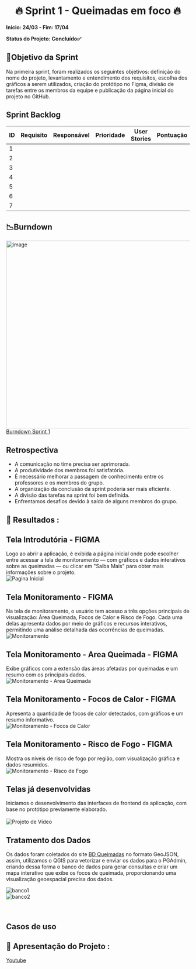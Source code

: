 <h1 align="center"> 🔥 Sprint 1 - Queimadas em foco 🔥 </h1>

**Início: 24/03 - Fim: 17/04**

**Status do Projeto: Concluído✅**

<span id="objetivo">
  
## 📌Objetivo da Sprint
Na primeira sprint, foram realizados os seguintes objetivos: definição do nome do projeto, levantamento e entendimento dos requisitos, escolha dos gráficos a serem utilizados, criação do protótipo no Figma, divisão de tarefas entre os membros da equipe e publicação da página inicial do projeto no GitHub.
<br>

## Sprint Backlog

| ID | Requisito          | Responsável | Prioridade | User Stories                                                 | Pontuação | Definition of Done                                           |
|----|--------------------|-------------|------------|--------------------------------------------------------------|-----------|--------------------------------------------------------------|
| 1  | 
| 2  | 
| 3  |
| 4  |
| 5  |
| 6  |
| 7  |



## 📉Burndown

<img width="513" alt="image" src="https://github.com/user-attachments/assets/9a3d866f-df03-4c20-8ab9-f4a3b359cf3f">
<br>
<a href="https://fatecspgov-my.sharepoint.com/:x:/r/personal/gustavo_hammes_fatec_sp_gov_br/Documents/burndownchart.xlsx?d=w2840d297e8e6493b9259eaaf84362076&csf=1&web=1&e=NLtbg1">Burndown Sprint 1</a>

</br>

## Retrospectiva

* A comunicação no time precisa ser aprimorada.
* A produtividade dos membros foi satisfatória.
* É necessário melhorar a passagem de conhecimento entre os professores e os membros do grupo.
* A organização da conclusão da sprint poderia ser mais eficiente.
* A divisão das tarefas na sprint foi bem definida.
* Enfrentamos desafios devido à saída de alguns membros do grupo.

  

## 🔗 Resultados :

## Tela Introdutória - FIGMA
Logo ao abrir a aplicação, é exibida a página inicial onde pode escolher entre acessar a tela de monitoramento — com gráficos e dados interativos sobre as queimadas — ou clicar em "Saiba Mais" para obter mais informações sobre o projeto. <br>
![Pagina Inicial](https://github.com/user-attachments/assets/9dba26d8-f4af-4ae2-8069-ae0522c1850f)

## Tela Monitoramento - FIGMA
Na tela de monitoramento, o usuário tem acesso a três opções principais de visualização: Área Queimada, Focos de Calor e Risco de Fogo. Cada uma delas apresenta dados por meio de gráficos e recursos interativos, permitindo uma análise detalhada das ocorrências de queimadas. <br>
![Monitoramento](https://github.com/user-attachments/assets/85811ef6-0326-4b87-9f47-a2160cc4bc0d)

## Tela Monitoramento - Area Queimada - FIGMA
Exibe gráficos com a extensão das áreas afetadas por queimadas e um resumo com os principais dados. <br>
![Monitoramento - Area Queimada](https://github.com/user-attachments/assets/856bd1f3-a446-4623-b252-bb2935e20021)

## Tela Monitoramento - Focos de Calor - FIGMA
Apresenta a quantidade de focos de calor detectados, com gráficos e um resumo informativo. <br>
![Monitoramento - Focos de Calor](https://github.com/user-attachments/assets/1f507f99-5818-4773-9001-b0ef064c763d)

## Tela Monitoramento - Risco de Fogo - FIGMA
Mostra os níveis de risco de fogo por região, com visualização gráfica e dados resumidos. <br>
![Monitoramento - Risco de Fogo](https://github.com/user-attachments/assets/5a3c2957-9f30-45db-89e8-37b34cb57f93)

## Telas já desenvolvidas
Iniciamos o desenvolvimento das interfaces de frontend da aplicação, com base no protótipo previamente elaborado.
<br>
<br>
![Projeto de Vídeo](https://github.com/user-attachments/assets/594a6504-adfb-4df4-829e-e4ba128349db)

## Tratamento dos Dados

Os dados foram coletados do site <a href="https://terrabrasilis.dpi.inpe.br/queimadas/portal/">BD Queimadas</a> no formato GeoJSON, assim, utilizamos o QGIS para vetorizar e enviar os dados para o PGAdmin, criando dessa forma o banco de dados para gerar consultas e criar um mapa interativo que exibe os focos de queimada, proporcionando uma visualização geoespacial precisa dos dados.

![banco1](https://github.com/user-attachments/assets/dd6635ce-3021-42ce-8055-c6e6d518bb78)
<br>
![banco2](https://github.com/user-attachments/assets/af968dd1-da92-4a62-bbd6-d4a9cf94ee15)


<br>

## Casos de uso



## 🎥 Apresentação do Projeto :

<a href="">Youtube</a>

<br>
